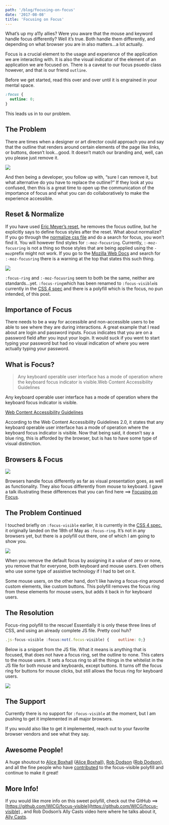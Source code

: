 ```yaml
---
path: '/blog/focusing-on-focus'
date: '2017-08-08'
title: 'Focusing on Focus'
---
```


What’s up my a11y allies? Were you aware that the mouse and keyword handle focus differently? Well it’s true. Both handle them differently, and depending on what browser you are in also matters…a lot actually.

Focus is a crucial element to the usage and experience of the application we are interacting with. It is also the visual indicator of the element of an application we are focused on. There is a caveat to our focus psuedo class however, and that is our friend `outline`.

Before we get started, read this over and over until it is engrained in your mental space.

```css
:focus {
  outline: 0;
}
```

This leads us in to our problem.

## The Problem

There are times when a designer or art director could approach you and say that the outline that renders around certain elements of the page like links, or buttons, doesn’t look…good. It doesn’t match our branding and, well, can you please just remove it.

![](https://miro.medium.com/max/3840/1*v7vKzh1oLQYf-_Q0ddH5kQ.jpeg)

And then being a developer, you follow up with, “sure I can remove it, but what alternative do you have to replace the outline?” If they look at you confused, then this is a great time to open up the communication of the importance of focus and what you can do collaboratively to make the experience accessible.

## Reset & Normalize

If you have used [Eric Meyer’s reset](http://cssreset.com/scripts/eric-meyer-reset-css/), he removes the focus outline, but he explicitly says to define focus styles after the reset. What about normalize? If you go through the [normalize css file](https://github.com/necolas/normalize.css/blob/master/normalize.css) and do a search for focus, you won’t find it. You will however find styles for `:-moz-focusring`. Currently, `:-moz-focusring` is not a thing so those styles that are being applied using the `-moz`prefix might not work. If you go to the [Mozilla Web Docs](https://developer.mozilla.org/en-US/) and search for `:-moz-focusring` there is a warning at the top that states this such thing.

![](https://miro.medium.com/max/3840/1*L3jU8qJ2eS5t6-KepUAzmQ.jpeg)

`:focus-ring` and `:-moz-focusring` seem to both be the same, neither are standards…yet. `:focus-ring`which has been renamed to `:focus-visible`is currently in the [CSS 4 spec](https://drafts.csswg.org/selectors-4/#the-focus-pseudo) and there is a polyfill which is the focus, no pun intended, of this post.

## Importance of Focus

There needs to be a way for accessible and non-accessible users to be able to see where they are during interactions. A great example that I read about are login and password inputs. Focus indicates that you are on a password field after you input your login. It would suck if you went to start typing your password but had no visual indication of where you were actually typing your password.

## What is Focus?

> Any keyboard operable user interface has a mode of operation where the keyboard focus indicator is visible.Web Content Accessibility Guidelines

Any keyboard operable user interface has a mode of operation where the keyboard focus indicator is visible.

[Web Content Accessibility Guidelines](https://https://www.w3.org/TR/WCAG21/#focus-visible)

According to the Web Content Accessibility Guidelines 2.0, it states that any keyboard operable user interface has a mode of operation where the keyboard focus indicator is visible. Now that being said, it doesn’t say a blue ring, this is afforded by the browser, but is has to have some type of visual distinction.

## Browsers & Focus

![](https://miro.medium.com/max/3840/1*5vMad6NVh7jf3JofvvpvVQ.jpeg)

Browsers handle focus differently as far as visual presentation goes, as well as functionality. They also focus differently from mouse to keyboard. I gave a talk illustrating these differences that you can find here ==> [Focusing on Focus](https://speakerdeck.com/chrisdemars/focusing-on-focus?slide=23).

## The Problem Continued

I touched briefly on `:focus-visible` earlier, it is currently in the [CSS 4 spec,](https://drafts.csswg.org/selectors-4/#the-focus-pseudo) it originally landed on the 18th of May as `:focus-ring`. It’s not in any browsers yet, but there is a polyfill out there, one of which I am going to show you.

![](https://miro.medium.com/max/5760/1*Ifo_3LdDQrtq31yZvCNtiA.png)

When you remove the default focus by assigning it a value of zero or none, you remove that for everyone, both keyboard and mouse users. Even others who use some type of assistive technology if I had to bet on it.

Some mouse users, on the other hand, don’t like having a focus-ring around custom elements, like custom buttons. This polyfill removes the focus ring from these elements for mouse users, but adds it back in for keyboard users.

## The Resolution

Focus-ring polyfill to the rescue! Essentially it is only these three lines of CSS, and using an already complete JS file. Pretty cool huh?

```javascript
.js-focus-visible :focus:not(.focus-visible) {    outline: 0;}
```

Below is a snippet from the JS file. What it means is anything that is focused, that does not have a focus ring, set the outline to none. This caters to the mouse users. It sets a focus ring to all the things in the whitelist in the JS file for both mouse and keyboards, except buttons. It turns off the focus ring for buttons for mouse clicks, but still allows the focus ring for keyboard users.

![](https://miro.medium.com/max/1692/1*YaYqRxxIQDmfDWZG-r8wOA.png)

## The Support

Currently there is no support for `:focus-visible` at the moment, but I am pushing to get it implemented in all major browsers.

If you would also like to get it implemented, reach out to your favorite browser vendors and see what they say.

## Awesome People!

A huge shoutout to [Alice Boxhall](https://twitter.com/sundress) ([Alice Boxhall](https://medium.com/u/d9ebbd42f5b9?source=post_page-----4e3766474d72----------------------)), [Rob Dodson](https://twitter.com/rob_dodson) ([Rob Dodson](https://medium.com/u/d712d6fb229b?source=post_page-----4e3766474d72----------------------)), and all the fine people who have [contributed](https://github.com/WICG/focus-ring/graphs/contributors) to the focus-visible polyfill and continue to make it great!

## More Info!

If you would like more info on this sweet polyfill, check out the GitHub ==> [https://github.com/WICG/focus-visible](https://github.com/WICG/focus-visible) , and Rob Dodson’s Ally Casts video here where he talks about it, [Ally Casts](https://youtu.be/ilj2P5-5CjI).
